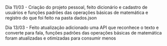 Dia 11/03 - Criação do projeto pessoal, feito dicionário e cadastro de usuários e funções padrões das operações básicas de matemática e registro do que foi feito na pasta dados.json

Dia 13/03 - Feito atualização adicionado uma API que reconhece o texto e converte para fala, funções padrões das operações básicas de matemática foram atualizadas e otimizadas para consumir menos
